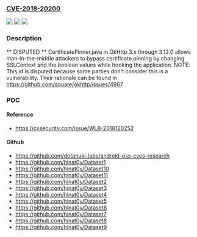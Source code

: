 ### [CVE-2018-20200](https://cve.mitre.org/cgi-bin/cvename.cgi?name=CVE-2018-20200)
![](https://img.shields.io/static/v1?label=Product&message=n%2Fa&color=blue)
![](https://img.shields.io/static/v1?label=Version&message=n%2Fa&color=blue)
![](https://img.shields.io/static/v1?label=Vulnerability&message=n%2Fa&color=brighgreen)

### Description

** DISPUTED ** CertificatePinner.java in OkHttp 3.x through 3.12.0 allows man-in-the-middle attackers to bypass certificate pinning by changing SSLContext and the boolean values while hooking the application. NOTE: This id is disputed because some parties don't consider this is a vulnerability. Their rationale can be found in https://github.com/square/okhttp/issues/4967.

### POC

#### Reference
- https://cxsecurity.com/issue/WLB-2018120252

#### Github
- https://github.com/dotanuki-labs/android-oss-cves-research
- https://github.com/hinat0y/Dataset1
- https://github.com/hinat0y/Dataset10
- https://github.com/hinat0y/Dataset11
- https://github.com/hinat0y/Dataset2
- https://github.com/hinat0y/Dataset3
- https://github.com/hinat0y/Dataset4
- https://github.com/hinat0y/Dataset5
- https://github.com/hinat0y/Dataset6
- https://github.com/hinat0y/Dataset7
- https://github.com/hinat0y/Dataset8
- https://github.com/hinat0y/Dataset9


